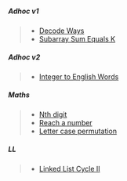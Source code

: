 ##### Adhoc v1

> - [Decode Ways](https://leetcode.com/problems/decode-ways/description/)
> - [Subarray Sum Equals K](https://leetcode.com/problems/subarray-sum-equals-k/description/)

##### Adhoc v2
> - [Integer to English Words](https://leetcode.com/problems/integer-to-english-words/description/)

##### Maths

> - [Nth digit](https://leetcode.com/problems/nth-digit/description/)
> - [Reach a number](https://leetcode.com/problems/reach-a-number/description/)
> - [Letter case permutation](https://leetcode.com/problems/letter-case-permutation/description/)

##### LL

> - [Linked List Cycle II](https://leetcode.com/problems/linked-list-cycle-ii/description/)
